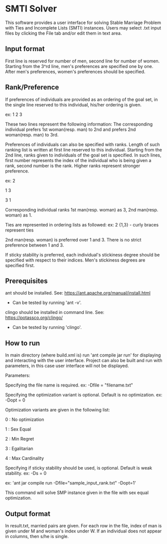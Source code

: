 # SMTI Solver

This software provides a user interface for solving Stable Marriage Problem with Ties and Incomplete Lists (SMTI) instances.
Users may select .txt input files by clicking the File tab and/or edit them in text area.

## Input format
First line is reserved for number of men, second line for number of women. Starting from the 3^rd line, men's preferences are specified one by one.
After men's preferences, women's preferences should be specified.

## Rank/Preference

If preferences of individuals are provided as an ordering of the goal set, in the single line reserved to this individual, his/her ordering is given.

ex: 1 2 3

These two lines represent the following information: The corresponding individual prefers 1st woman(resp. man) to 2nd and prefers 2nd woman(resp. man) to 3rd.

Preferences of individuals can also be specified with ranks. Length of such ranking list is written at first line reserved to this individual.
Starting from the 2nd line, ranks given to individuals of the goal set is specified. In such lines, first number represents the index of the individual who is being given a rank, second number is the rank. Higher ranks represent stronger preference.

 ex: 2
 
   1 3
   
   
   3 1

Corresponding individual ranks 1st man(resp. woman) as 3, 2nd man(resp. woman) as 1.

Ties are represented in ordering lists as followed:
  ex: 2 {1,3} - curly braces represent ties

2nd man(resp. woman) is preferred over 1 and 3. There is no strict preference between 1 and 3.

If sticky stability is preferred, each individual's stickiness degree should be specified with respect to their indices.
Men's stickiness degrees are specified first.


## Prerequisites

ant should be installed.
See: https://ant.apache.org/manual/install.html

* Can be tested by running 'ant -v'.

clingo should be installed in command line.
See: https://potassco.org/clingo/

* Can be tested by running 'clingo'.

## How to run

In main directory (where build.xml is) run 'ant compile jar run' for displaying and interacting with the user interface.
Project can also be built and run with parameters, in this case user interface will not be displayed.

Parameters:

Specifying the file name is required. ex: -Dfile = "filename.txt"

Specifying the optimization variant is optional. Default is no optimization. ex: -Dopt = 0

Optimization variants are given in the following list:

0 : No optimization

1 : Sex Equal

2 : Min Regret

3 : Egalitarian

4 : Max Cardinality

Specifying if sticky stability should be used, is optional. Default is weak stability. ex: -Ds = 0


ex: 'ant jar compile run -Dfile="sample_input_rank.txt" -Dopt=1'


This command will solve SMP instance given in the file with sex equal optimization.

## Output format

In result.txt, married pairs are given. For each row in the file, index of man is given under M and woman's index under W.
If an individual does not appear in columns, then s/he is single.

